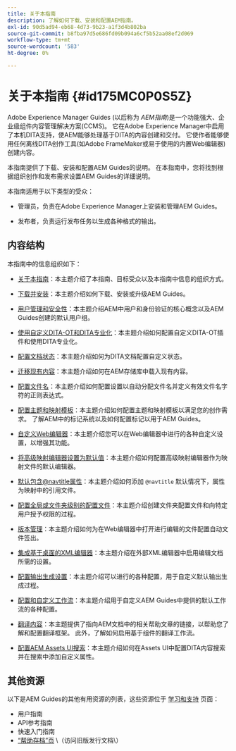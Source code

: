 ```yaml
---
title: 关于本指南
description: 了解如何下载、安装和配置AEM指南。
exl-id: 90d5ad94-eb68-4d73-9b23-a1f3d4b802ba
source-git-commit: b8fba97d5e686fd09b094a6cf5b52aa08ef2d069
workflow-type: tm+mt
source-wordcount: '583'
ht-degree: 0%

---
```


# 关于本指南 {#id175MC0P0S5Z}

Adobe Experience Manager Guides \(以后称为 *AEM指南*\)是一个功能强大、企业级组件内容管理解决方案\(CCMS\)。 它在Adobe Experience Manager中启用了本机DITA支持，使AEM能够处理基于DITA的内容创建和交付。 它使作者能够使用任何离线DITA创作工具(如Adobe FrameMaker或易于使用的内置Web编辑器)创建内容。

本指南提供了下载、安装和配置AEM Guides的说明。 在本指南中，您将找到根据组织创作和发布需求设置AEM Guides的详细说明。

本指南适用于以下类型的受众：

- 管理员，负责在Adobe Experience Manager上安装和管理AEM Guides。

- 发布者，负责运行发布任务以生成各种格式的输出。


## 内容结构

本指南中的信息组织如下：

- [关于本指南](#id175MC0P0S5Z)：本主题介绍了本指南、目标受众以及本指南中信息的组织方式。

- [下载并安装](download-install.md#)：本主题介绍如何下载、安装或升级AEM Guides。

- [用户管理和安全性](user-admin-sec.md#)：本主题介绍AEM中用户和身份验证的核心概念以及AEM Guides创建的默认用户组。

- [使用自定义DITA-OT和DITA专业化](dita-ot-specialization.md#)：本主题介绍如何配置自定义DITA-OT插件和使用DITA专业化。

- [配置文档状态](customize-doc-state.md#)：本主题介绍如何为DITA文档配置自定义状态。

- [迁移现有内容](migrate-content.md#)：本主题介绍如何在AEM存储库中载入现有内容。

- [配置文件名](conf-file-names.md#)：本主题介绍如何配置设置以自动分配文件名并定义有效文件名字符的正则表达式。

- [配置主题和映射模板](conf-template-tags.md#)：本主题介绍如何配置主题和映射模板以满足您的创作需求。 了解AEM中的标记系统以及如何配置标记以用于AEM Guides。

- [自定义Web编辑器](conf-web-editor.md#)：本主题介绍您可以在Web编辑器中进行的各种自定义设置，以增强其功能。

- [将高级映射编辑器设置为默认值](conf-map-editor.md#id194GHE0I0CW)：本主题介绍如何配置高级映射编辑器作为映射文件的默认编辑器。

- [默认包含@navtitle属性](auto-add-navtitle.md#)：本主题介绍如何添加 `@navtitle` 默认情况下，属性为映射中的引用文件。

- [配置全局或文件夹级别的配置文件](conf-folder-level.md#)：本主题介绍创建文件夹配置文件和向特定用户授予权限的过程。

- [版本管理](version-management.md#)：本主题介绍如何为在Web编辑器中打开进行编辑的文件配置自动文件签出。

- [集成基于桌面的XML编辑器](integrate-desktop-editors.md#)：本主题介绍在外部XML编辑器中启用编辑文档所需的设置。

- [配置输出生成设置](conf-output-generation.md#)：本主题介绍可以进行的各种配置，用于自定义默认输出生成过程。

- [配置和自定义工作流](customize-workflows.md#)：本主题介绍用于自定义AEM Guides中提供的默认工作流的各种配置。

- [翻译内容](translation.md#)：本主题提供了指向AEM文档中的相关帮助文章的链接，以帮助您了解和配置翻译框架。 此外，了解如何启用基于组件的翻译工作流。

- [配置AEM Assets UI搜索](conf-dita-search.md#)：本主题介绍如何在Assets UI中配置DITA内容搜索并在搜索中添加自定义属性。


## 其他资源

以下是AEM Guides的其他有用资源的列表，这些资源位于 [学习和支持](https://helpx.adobe.com/support/xml-documentation-for-experience-manager.html) 页面：

- 用户指南
- API参考指南
- 快速入门指南
- [“帮助存档”页](https://helpx.adobe.com/xml-documentation-for-experience-manager/archive.html) \（访问旧版发行文档\）
